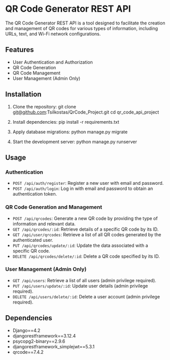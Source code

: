 # QR Code Generator REST API

The QR Code Generator REST API is a tool designed to facilitate the creation and management of QR codes for various types of information, including URLs, text, and Wi-Fi network configurations. 

## Features

- User Authentication and Authorization
- QR Code Generation
- QR Code Management
- User Management (Admin Only)

## Installation

1. Clone the repository:
git clone git@github.com:Tsilkostas/QrCode_Project.git
cd qr_code_api_project

3. Install dependencies:
pip install -r requirements.txt

4. Apply database migrations:
python manage.py migrate

5. Start the development server:
python manage.py runserver

## Usage

### Authentication

- `POST /api/auth/register`: Register a new user with email and password.
- `POST /api/auth/login`: Log in with email and password to obtain an authentication token.

### QR Code Generation and Management

- `POST /api/qrcodes`: Generate a new QR code by providing the type of information and relevant data.
- `GET /api/qrcodes/:id`: Retrieve details of a specific QR code by its ID.
- `GET /api/user/qrcodes`: Retrieve a list of all QR codes generated by the authenticated user.
- `PUT /api/qrcodes/update/:id`: Update the data associated with a specific QR code.
- `DELETE /api/qrcodes/delete/:id`: Delete a QR code specified by its ID.

### User Management (Admin Only)

- `GET /api/users`: Retrieve a list of all users (admin privilege required).
- `PUT /api/users/update/:id`: Update user details (admin privilege required).
- `DELETE /api/users/delete/:id`: Delete a user account (admin privilege required).

## Dependencies

- Django==4.2
- djangorestframework==3.12.4
- psycopg2-binary==2.9.6
- djangorestframework_simplejwt==5.3.1
- qrcode==7.4.2


